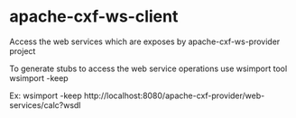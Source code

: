 # apache-cxf-ws-client
Access the web services which are exposes by apache-cxf-ws-provider project

To generate stubs to access the web service operations use wsimport tool
wsimport -keep <WSDL file location>

Ex: wsimport -keep http://localhost:8080/apache-cxf-provider/web-services/calc?wsdl
